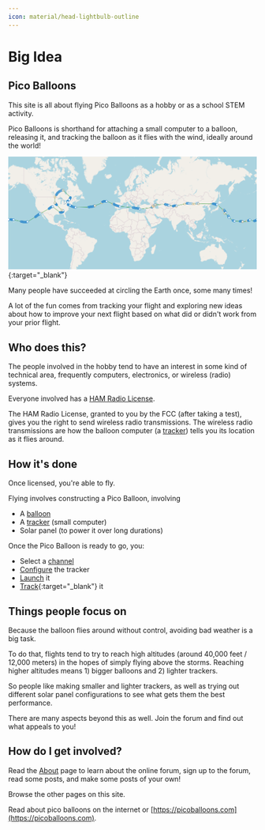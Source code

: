 ```yaml
---
icon: material/head-lightbulb-outline
---
```


# Big Idea

## Pico Balloons

This site is all about flying Pico Balloons as a hobby or as a school STEM activity.

Pico Balloons is shorthand for attaching a small computer to a balloon, releasing it, and tracking the balloon as it flies with the wind, ideally around the world!

[![](around_the_world.png)](../../search/spots/dashboard/example/README.md){:target="_blank"}

Many people have succeeded at circling the Earth once, some many times!

A lot of the fun comes from tracking your flight and exploring new ideas about how to improve your next flight based on what did or didn't work from your prior flight.
            

## Who does this?

The people involved in the hobby tend to have an interest in some kind of technical area, frequently computers, electronics, or wireless (radio) systems.

Everyone involved has a [HAM Radio License](https://www.arrl.org/ham-radio-licenses).

The HAM Radio License, granted to you by the FCC (after taking a test), gives you the right to send wireless radio transmissions.  The wireless radio transmissions are how the balloon computer (a [tracker](../../tracker/README.md)) tells you its location as it flies around.
            

## How it's done

Once licensed, you're able to fly.

Flying involves constructing a Pico Balloon, involving

*   A [balloon](../balloons/buying/README.md)
*   A [tracker](../../tracker/README.md) (small computer)
*   Solar panel (to power it over long durations)

Once the Pico Balloon is ready to go, you:

*   Select a [channel](../../channelmap/help/README.md)
*   [Configure](../../trackergui/README.md) the tracker
*   [Launch](https://www.picoballoons.com/trackers/wspr-launch-process) it
*   [Track](../../search/spots/dashboard/example/README.md){:target="_blank"} it

            

## Things people focus on

Because the balloon flies around without control, avoiding bad weather is a big task.

To do that, flights tend to try to reach high altitudes (around 40,000 feet / 12,000 meters) in the hopes of simply flying above the storms.  Reaching higher altitudes means 1) bigger balloons and 2) lighter trackers.

So people like making smaller and lighter trackers, as well as trying out different solar panel configurations to see what gets them the best performance.

There are many aspects beyond this as well.  Join the forum and find out what appeals to you!
            

## How do I get involved?

Read the [About](../about/README.md) page to learn about the online forum, sign up to the forum, read some posts, and make some posts of your own!

Browse the other pages on this site.

Read about pico balloons on the internet or [https://picoballoons.com](https://picoballoons.com).
